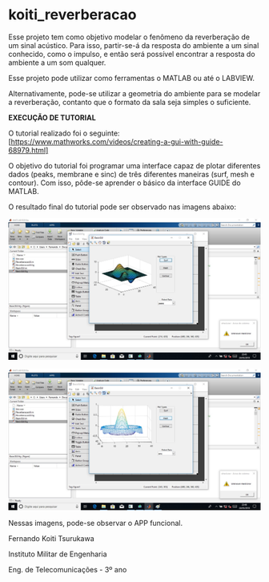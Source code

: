 # koiti_reverberacao

Esse projeto tem como objetivo modelar o fenômeno da reverberação de um sinal acústico. Para isso, partir-se-á da resposta do ambiente a um sinal conhecido, como o impulso, e então será possível encontrar a resposta do ambiente a um som qualquer.

Esse projeto pode utilizar como ferramentas o MATLAB ou até o LABVIEW.

Alternativamente, pode-se utilizar a geometria do ambiente para se modelar a reverberação, contanto que o formato da sala seja simples o suficiente.

**EXECUÇÃO DE TUTORIAL**

O tutorial realizado foi o seguinte: [https://www.mathworks.com/videos/creating-a-gui-with-guide-68979.html]

O objetivo do tutorial foi programar uma interface capaz de plotar diferentes dados (peaks, membrane e sinc) de três diferentes maneiras (surf, mesh e contour). Com isso, pôde-se aprender o básico da interface GUIDE do MATLAB.

O resultado final do tutorial pode ser observado nas imagens abaixo:

![tutorial](reverberacao_tutorial.jpg)

![tutorial2](reverberacao_tutorial2.jpg)

Nessas imagens, pode-se observar o APP funcional.

Fernando Koiti Tsurukawa

Instituto Militar de Engenharia

Eng. de Telecomunicações - 3º ano
